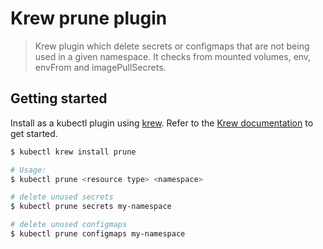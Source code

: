 Krew prune plugin
=================

> Krew plugin which delete secrets or configmaps that are not being used in a
given namespace. It checks from mounted volumes, env, envFrom and
imagePullSecrets.

## Getting started

Install as a kubectl plugin using [krew](https://krew.dev). Refer to the
[Krew documentation](https://krew.dev) to get started.

```bash
$ kubectl krew install prune

# Usage:
$ kubectl prune <resource type> <namespace>

# delete unused secrets
$ kubectl prune secrets my-namespace

# delete unused configmaps
$ kubectl prune configmaps my-namespace
```
